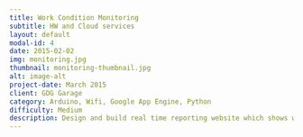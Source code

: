 ```yaml
---
title: Work Condition Monitoring
subtitle: HW and Cloud services
layout: default
modal-id: 4
date: 2015-02-02
img: monitoring.jpg
thumbnail: monitoring-thumbnail.jpg
alt: image-alt
project-date: March 2015
client: GDG Garage
category: Arduino, Wifi, Google App Engine, Python
difficulty: Medium
description: Design and build real time reporting website which shows working conditions for GDG Garage atendees(like temperature, humadity, air quality etc.) Use Python django framework based on GAE and build small hw monitoring device which will be measuring data and sending them to server.
---
```

